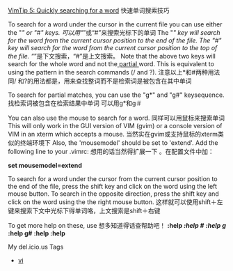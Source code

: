 <html><body><div class="tags"><a href="http://vim.sourceforge.net/tip_view.php?tip_id=5">VimTip 5: Quickly searching for a word</a>
快速单词搜索技巧

To search for a word under the cursor in the current file you can use either the "*" or "#" keys.
可以用“*”或“#”来搜索光标下的单词
The
"*" key will search for the word from the current cursor position to
the end of the file. The "#" key will search for the word from the
current cursor position to the top of the file.
“*”是下文搜索，“#”是上文搜索。
Note that the above two keys will search for the whole word and not the<span style="text-decoration:underline;"> partial </span>word. This is equivalent to using the  pattern in the search commands (/ and ?).
注意以上*和#两种用法同/ 和?的用法都是，用来查找整词而不是检索词是被包含在其中单词

To search for partial matches, you can use the "g*" and "g#" keysequence.
找检索词被包含在检索结果中单词 可以用g*和g＃

You can also use the mouse to search for a word.
同样可以用鼠标来搜索单词
This will only work in the GUI version of VIM (gvim) or a console version of VIM in an xterm which accepts a mouse.
当然实在gvim或支持鼠标的xterm类似的终端环境下
Also, the 'mousemodel' should be set to 'extend'. Add the following line to your .vimrc:
想用的话当然得扩展一下 。在配置文件中加：

<span style="font-weight:bold;">set mousemodel=extend</span>

To
search for a word under the cursor from the current cursor position to
the end of the file, press the shift key and click on the word using
the left mouse button. To search in the opposite direction, press the
shift key and click on the word using the the right mouse button.
这样就可以使用shift＋左键来搜索下文中光标下得单词咯，上文搜索是shift＋右键


To get more help on these, use
想多知道得话查帮助吧！
<span style="font-weight:bold;">:help *</span> <span style="font-weight:bold;">:help #</span> <span style="font-weight:bold;">:help g*</span> <span style="font-weight:bold;">:help g#</span> <span style="font-weight:bold;">:help <s></s></span> <span style="font-weight:bold;">:help <s></s></span>

My del.icio.us Tags
<ul><li><a href="http://del.icio.us/monkeyatblogger" rel="tag">vi</a></li> </ul></div></body></html>
